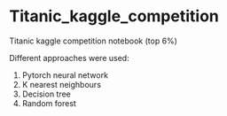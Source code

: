 # Titanic_kaggle_competition
Titanic kaggle competition notebook (top 6%)

Different approaches were used:
1. Pytorch neural network
2. K nearest neighbours
3. Decision tree
4. Random forest

